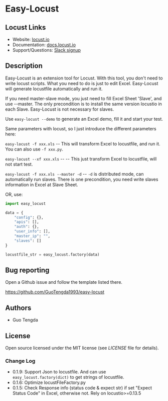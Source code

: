 # Easy-Locust

## Locust Links

* Website: <a href="https://locust.io">locust.io</a>
* Documentation: <a href="https://docs.locust.io">docs.locust.io</a>
* Support/Questions: [Slack signup](https://slack.locust.io/)

## Description

Easy-Locust is an extension tool for Locust. With this tool, you don't need to write locust scripts. What you need to do is just to edit Excel. Easy-Locust will generate locustfile automatically and run it.

If you need master-slave mode, you just need to fill Excel Sheet 'Slave', and use --master. The only precondition is to install the same version locustio in each Slave.
Easy-Locust is not necessary for slaves. 

Use `easy-locust --demo` to generate an Excel demo, fill it and start your test.

Same parameters with locust, so I just introduce the different parameters here:

`easy-locust -f xxx.xls` -- This will transform Excel to locustfile, and run it. You can also use `-f xxx.py`.

`easy-locust --xf xxx.xls` -- -- This just transform Excel to locustfile, will not start test.

`easy-locust -f xxx.xls --master -d` -- `-d` is distributed mode, can automatically run slaves. There is one precondition, you need write slaves information in Excel at Slave Sheet.

OR, use:
```python
import easy_locust

data = {
    "config": {},
    "apis": [],
    "auth": {},
    "user_info": [],
    "master_ip": "",
    "slaves": []
}

locustfile_str = easy_locust.factory(data)
```

## Bug reporting

Open a Github issue and follow the template listed there.

https://github.com/GuoTengda1993/easy-locust

## Authors

- Guo Tengda

## License

Open source licensed under the MIT license (see _LICENSE_ file for details).


### Change Log
- 0.1.9: Support Json to locustfile. And can use `easy_locust.factory(dict)` to get strings of locustfile. 
- 0.1.6: Optimize locustFileFactory.py
- 0.1.5: Check Response info (status code & expect str) if set "Expect Status Code" in Excel, otherwise not. Rely on locustio>=0.13.5
